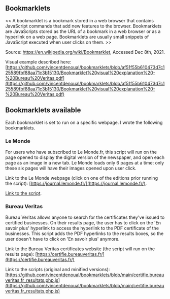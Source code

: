 ## Bookmarklets

<< A bookmarklet is a bookmark stored in a web browser that contains JavaScript commands that add new features to the browser. Bookmarklets are JavaScripts stored as the URL of a bookmark in a web browser or as a hyperlink on a web page. Bookmarklets are usually small snippets of JavaScript executed when user clicks on them. >>

Source: https://en.wikipedia.org/wiki/Bookmarklet, Accessed Dec 8th, 2021.

Visual example described here: [https://github.com/vincentdenoual/bookmarklets/blob/af51f55b610473d7c125589fbf88aa71c3b15130/Bookmarklet%20visual%20explanation%20-%20Bureau%20Veritas.pdf](https://github.com/vincentdenoual/bookmarklets/blob/af51f55b610473d7c125589fbf88aa71c3b15130/Bookmarklet%20visual%20explanation%20-%20Bureau%20Veritas.pdf)

## Bookmarklets available

Each bookmarklet is set to run on a specific webpage. I wrote the following bookmarklets.

### Le Monde

For users who have subscribed to Le Monde.fr, this script will run on the page opened to display the digital version  of the newspaper, and open each page as an image in a new tab. Le Monde loads only 6 pages at a time: only these six pages will have their images opened upon user click.

Link to the Le Monde webpage (click on one of the editions prior running the script): [https://journal.lemonde.fr/](https://journal.lemonde.fr/).

[Link to the script](https://github.com/vincentdenoual/bookmarklets/blob/73a26696418ee3c3b9ef2dd0150b9c198543eaad/Le%20Monde%20(Newspaper)/journal.lemonde.fr.js).

### Bureau Veritas

Bureau Veritas allows anyone to search for the certificates they've issued to certified businesses. On their results page, the user has to click on the 'En savoir plus' hyperlink to access the hyperlink to the PDF certificate of the businesses. This script adds the PDF hyperlinks to the results boxes, so the user doesn't have to click on 'En savoir plus' anymore.

Link to the Bureau Veritas certificates website (the script will run on the results page): [https://certifie.bureauveritas.fr/](https://certifie.bureauveritas.fr/)

Link to the scripts (original and minified versions): [https://github.com/vincentdenoual/bookmarklets/blob/main/certifie.bureauveritas.fr_resultats.php.js](https://github.com/vincentdenoual/bookmarklets/blob/main/certifie.bureauveritas.fr_resultats.php.js)
